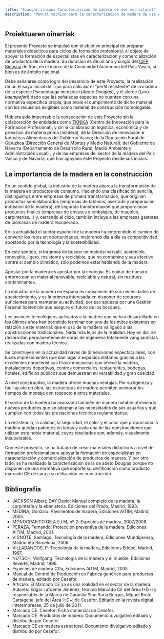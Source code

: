 ```yaml
---
title: "Ezaugarritasuna Caracterización de madera de uso estructural"
description: "Manual técnico para la caracterización de madera de uso estructural"
---
```


## Proiektuaren oinarriak

El presente Proyecto se impulsó con el objetivo principal de preparar materiales didácticos para ciclos de formación profesional, al objeto de apoyar la formación de especialistas en caracterización y comercialización de productos de la madera. Su duración es de un año y surgió del [CIFP Bidasoa](https://bidasoa.hezkuntza.net/eu/inicio) de Irún, en el marco de la Comunidad Autónoma del País Vasco, si bien es de ámbito nacional.

Debe señalarse como logro del desarrollo de este Proyecto, la realización de un Ensayo Inicial de Tipo para calcular el “perfil resistente” de la madera de la especie Pseudotsuga menziesii (_Abeto Douglas_), y el alerce (_Larix kaempeferi_) dado que las señaladas especies no cuentan con una normativa específica propia, que avale el cumplimiento de dicho material con los requisitos exigibles como material de construcción homologable.

Hubiera sido impensable la consecución de este Proyecto sin la colaboración de entidades como [TKNIKA](https://tknika.eus/) (Centro de Innovación para la Formación Profesional), y sin la colaboración logística, económica y de provisión de materia prima (madera), de la Dirección de Innovación e Industrias Alimentarias del Gobierno Vasco; de la Diputación Foral de Gipuzkoa (Dirección General de Montes y Medio Natural); del Gobierno de Navarra (Departamento de Desarrollo Rural, Medio Ambiente y Administración Local) ; y de las empresas del sector de la madera del País Vasco y de Navarra, que han apoyado este Proyecto desde sus inicios.

## La importancia de la madera en la construcción

En un sentido global, la industria de la madera abarca la transformación de la madera en productos de consumo. Haciendo una clasificación sencilla, distinguimos entre empresas de primera transformación, que originan productos semielaborados (empresas de tableros, aserrado y preparación industrial de la madera), de segunda transformación que proporcionan productos finales (empresas de envases y embalajes, de muebles, carpinterías…) y, cerrando el ciclo, también incluye a las empresas gestoras de biomasas de madera recuperada.

En la actualidad el sector español de la madera ha emprendido el camino de convertir los retos en oportunidades, mejorando día a día su competitividad, apostando por la tecnología y la sostenibilidad.

En este sentido, si tratamos de buscar un material versátil, sostenible, renovable, ligero, resistente y reciclable, que no contamine y sea efectivo contra el cambio climático, sólo podemos estar hablando de la madera.

Apostar por la madera es apostar por la ecología. Es cuidar de nuestro entorno con un material renovable, reciclable y natural, sin residuos contaminantes.

La industria de la madera en España es consciente de sus necesidades de abastecimiento, y es la primera interesada en disponer de recursos suficientes para mantener su actividad, por eso apuesta por una Gestión Forestal Sostenible que asegure el futuro de los bosques.

Los avances tecnológicos aplicados a la madera que se han desarrollado en los últimos años han permitido terminar con uno de los mitos existentes en relación a este material: que el uso de la madera va ligado a las construcciones tradicionales. Nada más lejos de la realidad. Hoy en día, se desarrollan permanentemente obras de ingeniería totalmente vanguardistas realizadas con madera técnica.

Se construyen en la actualidad naves de dimensiones espectaculares, con luces impresionantes que dan lugar a espacios diáfanos gracias a las excelentes características físico-mecánicas que ofrece la madera, instalaciones deportivas, centros comerciales, restaurantes, bodegas, hoteles, edificios públicos que demuestran su versatilidad y gran cualidad.

A nivel constructivo, la madera ofrece muchas ventajas. Por su ligereza y fácil ajuste en obra, las estructuras de madera permiten aminorar los tiempos de montaje con respecto a otros materiales.

El sector de la madera ha avanzado también de manera notable ofreciendo nuevos productos que se adaptan a las necesidades de sus usuarios y que cumplen con todas las prestaciones técnicas reglamentarias.

La resistencia, la calidad, la seguridad, el calor y el color que proporciona la madera quedan patentes en todas y cada una de las construcciones que utilizan este noble material, cuyos resultados son, además, visualmente insuperables.

Con este proyecto, se ha tratado de crear materiales didácticos a nivel de formación profesional para apoyar la formación de especialistas en caracterización y comercialización de productos de madera. Y por otro lado, se ha realizado la caracterización de la de abeto Douglas porque no disponen de una normativa que soporte su certificación como producto marcado CE de cara a su utilización en construcción.

## Bibliografia

- JACKSON Albert; DAY David: Manual completo de la madera, la carpintería y la ebanistería, Ediciones del Prado, Madrid, 1993.
- MEDINA, Gonzalo: Pavimentos de madera, Ediciones AITIM, Madrid, 2005.
- MONOGRAFICO DE A.E.I.M, nº 2: Especies de madera, 2007/2008.
- PERAZA, Fernando: Protección preventiva de la madera, Ediciones AITIM, Madrid, 2001.
- VIGNOTE, Santiago: Tecnología de la madera, Ediciones Mundiprensa, Madrid eta Barcelona, 2006.
- VILLADANGOS, P: Tecnología de la madera, Ediciones Edebé, Madrid, 1997.
- NUTSCH, Wolfgang: Tecnología de la madera y el mueble, Ediciones Reverté, Madrid, 1996.
- Especies de madera CDa, Ediciones AITIM, Madrid, 2005
- Manual de Control de Producción en Fábrica genérico para productos de madera, editado por Cesefor.
- Artículo: El Marcado CE ya es una realidad en el sector de la madera. Autores: Edgar Lafuente Jiménez, técnico Marcado CE del Ärea I+D+i y responsable de la Marca de Garantía Pino Soria Burgos, Miguel Broto Cartagena, jefe del Área I+D+i de Cesefor. Editado en la revista digital interempresas, 25 de julio de 2011.
- Marcado CE. Cesefor: Ficha comercial de Cesefor.
- Marcado CE. Productos de madera. Documento divulgativo editado y distribuido por Cesefor.
- Marcado CE en madera estructural. Documento divulgativo editado y distribuido por Cesefor.
